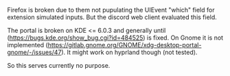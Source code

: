 Firefox is broken due to them not pupulating the UIEvent "which" field for extension simulated inputs. But the discord web client evaluated this field.

The portal is broken on KDE <= 6.0.3 and generally until (https://bugs.kde.org/show_bug.cgi?id=484525) is fixed. On Gnome it is not implemented (https://gitlab.gnome.org/GNOME/xdg-desktop-portal-gnome/-/issues/47). It might work on hyprland though (not tested).

So this serves currently no purpose.
